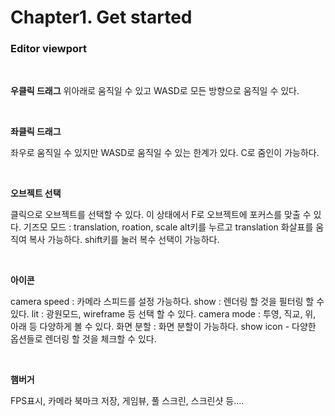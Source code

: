 # Chapter1. Get started

### Editor viewport

</br>

**우클릭 드래그**
위아래로 움직일 수 있고 WASD로 모든 방향으로 움직일 수 있다.

</br>

**좌클릭 드래그**

좌우로 움직일 수 있지만 WASD로 움직일 수 있는 한계가 있다.
C로 줌인이 가능하다.

</br>

**오브젝트 선택**

클릭으로 오브젝트를 선택할 수 있다.
이 상태에서 F로 오브젝트에 포커스를 맞출 수 있다.
기즈모 모드 : translation, roation, scale
alt키를 누르고 translation 화살표를 움직여 복사 가능하다.
shift키를 눌러 복수 선택이 가능하다.

</br>

**아이콘**

camera speed : 카메라 스피드를 설정 가능하다.
show : 렌더링 할 것을 필터링 할 수 있다.
lit : 광원모드, wireframe 등 선택 할 수 있다.
camera mode : 투영, 직교, 위, 아래 등 다양하게 볼 수 있다.
화면 분할 : 화면 분할이 가능하다.
show icon - 다양한 옵션들로 렌더링 할 것을 체크할 수 있다. 

</br>

**햄버거** 

FPS표시, 카메라 북마크 저장, 게임뷰, 풀 스크린, 스크린샷 등….
